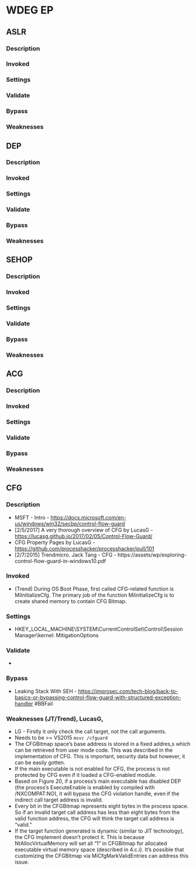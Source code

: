 # WDEG EP

## ASLR
### Description
### Invoked
### Settings
### Validate
### Bypass
### Weaknesses 

## DEP
### Description
### Invoked
### Settings
### Validate
### Bypass
### Weaknesses 


## SEHOP
### Description
### Invoked
### Settings
### Validate
### Bypass
### Weaknesses 

## ACG
### Description
### Invoked
### Settings
### Validate
### Bypass
### Weaknesses 

## CFG

### Description
- MSFT - Intro - https://docs.microsoft.com/en-us/windows/win32/secbp/control-flow-guard
- [2/5/2017] A very thorough overview of CFG by LucasG - https://lucasg.github.io/2017/02/05/Control-Flow-Guard/
- CFG Property Pages by LucasG - https://github.com/processhacker/processhacker/pull/101
- [2/7/2015] Trendmicro. Jack Tang - CFG - https://assets/wp/exploring-control-flow-guard-in-windows10.pdf

### Invoked
- (Trend) During OS Boot Phase, first called CFG-related function is MiInitializeCfg. The primary job of the function MiInitializeCfg is to create shared memory to contain CFG Bitmap.

### Settings
- HKEY_LOCAL_MACHINE\SYSTEM\CurrentControlSet\Control\Session Manager\kernel: MitigationOptions

### Validate
- 

### Bypass
- Leaking Stack With SEH - https://improsec.com/tech-blog/back-to-basics-or-bypassing-control-flow-guard-with-structured-exception-handler #BBFail

### Weaknesses (JT/Trend), LucasG, 
- LG - Firstly it only check the call target, not the call arguments. 
- Needs to be >= VS2015 `msvc /cfguard `
- The CFGBitmap space’s base address is stored in a fixed addres,s which can be retrieved from user mode code. This was described in the implementation of CFG. This is important, security data but however, it can be easily gotten.
- If the main executable is not enabled for CFG, the process is not protected by CFG even if it loaded a CFG-enabled module.
- Based on Figure 20, if a process’s main executable has disabled DEP (the process’s ExecuteEnable is enabled by compiled with /NXCOMPAT:NO), it will bypass the CFG violation handle, even if the indirect call target address is invalid.
- Every bit in the CFGBitmap represents eight bytes in the process space. So if an invalid target call address has less than eight bytes from the valid function address, the CFG will think the target call address is “valid.”
- If the target function generated is dynamic (similar to JIT technology), the CFG implement doesn’t protect it. This is because NtAllocVirtualMemory will set all “1” in CFGBitmap for allocated executable virtual memory space (described in 4.c.i). It’s possible that customizing the CFGBitmap via MiCfgMarkValidEntries can address this issue.
